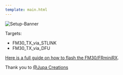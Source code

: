 ```yaml
---
template: main.html
---
```


![Setup-Banner](https://raw.githubusercontent.com/ExpressLRS/ExpressLRS-hardware/master/img/quick-start.png)

Targets:

- FM30_TX_via_STLINK
- FM30_TX_via_DFU


[Here is a full guide on how to flash the FM30/FRminiRX](http://www.jupacreations.com/ExpressLRS_with_SIYI_FM30_TX_and_RX-23-4-2021.pdf).

Thank you to [@Jupa Creations](http://www.jupacreations.com/)